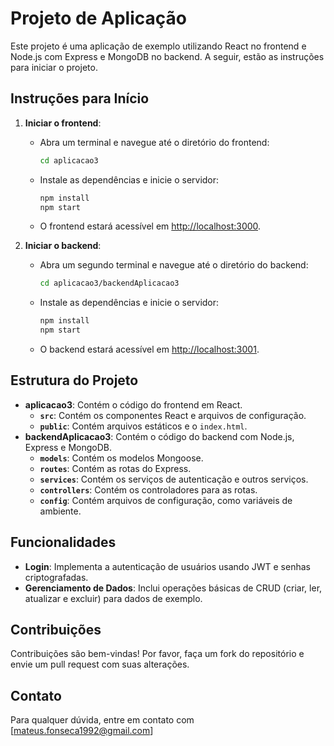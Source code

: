 # Projeto de Aplicação

Este projeto é uma aplicação de exemplo utilizando React no frontend e Node.js com Express e MongoDB no backend. A seguir, estão as instruções para iniciar o projeto.

## Instruções para Início

1. **Iniciar o frontend**:
   - Abra um terminal e navegue até o diretório do frontend:
     ```bash
     cd aplicacao3
     ```
   - Instale as dependências e inicie o servidor:
     ```bash
     npm install
     npm start
     ```
   - O frontend estará acessível em [http://localhost:3000](http://localhost:3000).

2. **Iniciar o backend**:
   - Abra um segundo terminal e navegue até o diretório do backend:
     ```bash
     cd aplicacao3/backendAplicacao3
     ```
   - Instale as dependências e inicie o servidor:
     ```bash
     npm install
     npm start
     ```
   - O backend estará acessível em [http://localhost:3001](http://localhost:3001).

## Estrutura do Projeto

- **aplicacao3**: Contém o código do frontend em React.
  - **`src`**: Contém os componentes React e arquivos de configuração.
  - **`public`**: Contém arquivos estáticos e o `index.html`.
- **backendAplicacao3**: Contém o código do backend com Node.js, Express e MongoDB.
  - **`models`**: Contém os modelos Mongoose.
  - **`routes`**: Contém as rotas do Express.
  - **`services`**: Contém os serviços de autenticação e outros serviços.
  - **`controllers`**: Contém os controladores para as rotas.
  - **`config`**: Contém arquivos de configuração, como variáveis de ambiente.

## Funcionalidades

- **Login**: Implementa a autenticação de usuários usando JWT e senhas criptografadas.
- **Gerenciamento de Dados**: Inclui operações básicas de CRUD (criar, ler, atualizar e excluir) para dados de exemplo.

## Contribuições

Contribuições são bem-vindas! Por favor, faça um fork do repositório e envie um pull request com suas alterações.

## Contato

Para qualquer dúvida, entre em contato com [mateus.fonseca1992@gmail.com]
